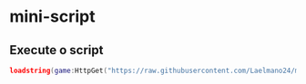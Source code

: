 # mini-script
## Execute o script
```lua
loadstring(game:HttpGet("https://raw.githubusercontent.com/Laelmano24/mini-script/refs/heads/main/init.luau"))()
```
